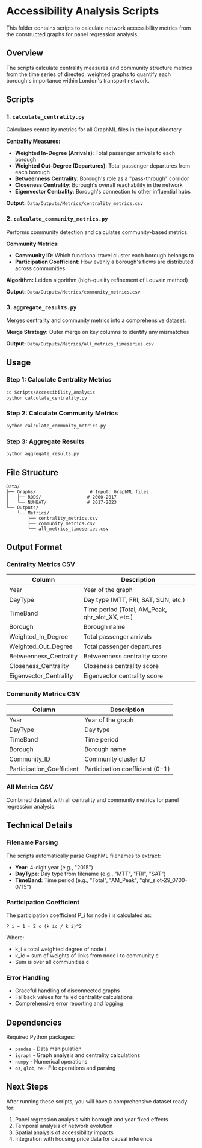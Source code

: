# Accessibility Analysis Scripts

This folder contains scripts to calculate network accessibility metrics from the constructed graphs for panel regression analysis.

## Overview

The scripts calculate centrality measures and community structure metrics from the time series of directed, weighted graphs to quantify each borough's importance within London's transport network.

## Scripts

### 1. `calculate_centrality.py`
Calculates centrality metrics for all GraphML files in the input directory.

**Centrality Measures:**
- **Weighted In-Degree (Arrivals)**: Total passenger arrivals to each borough
- **Weighted Out-Degree (Departures)**: Total passenger departures from each borough  
- **Betweenness Centrality**: Borough's role as a "pass-through" corridor
- **Closeness Centrality**: Borough's overall reachability in the network
- **Eigenvector Centrality**: Borough's connection to other influential hubs

**Output:** `Data/Outputs/Metrics/centrality_metrics.csv`

### 2. `calculate_community_metrics.py`
Performs community detection and calculates community-based metrics.

**Community Metrics:**
- **Community ID**: Which functional travel cluster each borough belongs to
- **Participation Coefficient**: How evenly a borough's flows are distributed across communities

**Algorithm:** Leiden algorithm (high-quality refinement of Louvain method)

**Output:** `Data/Outputs/Metrics/community_metrics.csv`

### 3. `aggregate_results.py`
Merges centrality and community metrics into a comprehensive dataset.

**Merge Strategy:** Outer merge on key columns to identify any mismatches

**Output:** `Data/Outputs/Metrics/all_metrics_timeseries.csv`

## Usage

### Step 1: Calculate Centrality Metrics
```bash
cd Scripts/Accessibility_Analysis
python calculate_centrality.py
```

### Step 2: Calculate Community Metrics
```bash
python calculate_community_metrics.py
```

### Step 3: Aggregate Results
```bash
python aggregate_results.py
```

## File Structure

```
Data/
├── Graphs/                    # Input: GraphML files
│   ├── RODS/                 # 2000-2017
│   └── NUMBAT/               # 2017-2023
└── Outputs/
    └── Metrics/
        ├── centrality_metrics.csv
        ├── community_metrics.csv
        └── all_metrics_timeseries.csv
```

## Output Format

### Centrality Metrics CSV
| Column | Description |
|--------|-------------|
| Year | Year of the graph |
| DayType | Day type (MTT, FRI, SAT, SUN, etc.) |
| TimeBand | Time period (Total, AM_Peak, qhr_slot_XX, etc.) |
| Borough | Borough name |
| Weighted_In_Degree | Total passenger arrivals |
| Weighted_Out_Degree | Total passenger departures |
| Betweenness_Centrality | Betweenness centrality score |
| Closeness_Centrality | Closeness centrality score |
| Eigenvector_Centrality | Eigenvector centrality score |

### Community Metrics CSV
| Column | Description |
|--------|-------------|
| Year | Year of the graph |
| DayType | Day type |
| TimeBand | Time period |
| Borough | Borough name |
| Community_ID | Community cluster ID |
| Participation_Coefficient | Participation coefficient (0-1) |

### All Metrics CSV
Combined dataset with all centrality and community metrics for panel regression analysis.

## Technical Details

### Filename Parsing
The scripts automatically parse GraphML filenames to extract:
- **Year**: 4-digit year (e.g., "2015")
- **DayType**: Day type from filename (e.g., "MTT", "FRI", "SAT")
- **TimeBand**: Time period (e.g., "Total", "AM_Peak", "qhr_slot-29_0700-0715")

### Participation Coefficient
The participation coefficient P_i for node i is calculated as:
```
P_i = 1 - Σ_c (k_ic / k_i)^2
```
Where:
- k_i = total weighted degree of node i
- k_ic = sum of weights of links from node i to community c
- Sum is over all communities c

### Error Handling
- Graceful handling of disconnected graphs
- Fallback values for failed centrality calculations
- Comprehensive error reporting and logging

## Dependencies

Required Python packages:
- `pandas` - Data manipulation
- `igraph` - Graph analysis and centrality calculations
- `numpy` - Numerical operations
- `os`, `glob`, `re` - File operations and parsing

## Next Steps

After running these scripts, you will have a comprehensive dataset ready for:
1. Panel regression analysis with borough and year fixed effects
2. Temporal analysis of network evolution
3. Spatial analysis of accessibility impacts
4. Integration with housing price data for causal inference

